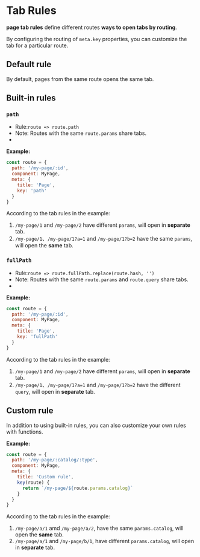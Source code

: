 # Tab Rules

**page tab rules** define different routes **ways to open tabs by routing**.

By configuring the routing of `meta.key` properties, you can customize the tab for a particular route.

## Default rule

By default, pages from the same route opens the same tab.

## Built-in rules

### `path`

- Rule:`route => route.path`
- Note: Routes with the same `route.params` share tabs.
- <demo-link href="/default/rule/path/a/1"/>

**Example:**

```javascript {6}
const route = {
  path: '/my-page/:id',
  component: MyPage,
  meta: {
    title: 'Page',
    key: 'path'
  }
}
```

According to the tab rules in the example:

1. `/my-page/1` and `/my-page/2` have different `params`, will open in **separate** tab.
2. `/my-page/1`、`/my-page/1?a=1` and `/my-page/1?b=2` have the same `params`, will open the **same** tab.

### `fullPath`

- Rule:`route => route.fullPath.replace(route.hash, '')`
- Note: Routes with the same `route.params` and `route.query` share tabs.
- <demo-link href="/default/rule/fullPath/a/1"/>

**Example:**

```javascript {6}
const route = {
  path: '/my-page/:id',
  component: MyPage,
  meta: {
    title: 'Page',
    key: 'fullPath'
  }
}
```

According to the tab rules in the example:

1. `/my-page/1` and `/my-page/2` have different `params`, will open in **separate** tab.
2. `/my-page/1`、`/my-page/1?a=1` and `/my-page/1?b=2` have the different `query`, will open in **separate** tab.

## Custom rule

In addition to using built-in rules, you can also customize your own rules with functions.

**Example:**

```javascript {6,7,8}
const route = {
  path: '/my-page/:catalog/:type',
  component: MyPage,
  meta: {
    title: 'Custom rule',
    key(route) {
      return `/my-page/${route.params.catalog}`
    }
  }
}
```

According to the tab rules in the example:

1. `/my-page/a/1` amd `/my-page/a/2`, have the same `params.catalog`, will open the **same** tab.
2. `/my-page/a/1` and `/my-page/b/1`, have different `params.catalog`, will open in **separate** tab.
